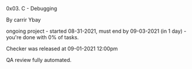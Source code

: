 0x03. C - Debugging

By carrir Ybay

ongoing project - started 08-31-2021, must end by 09-03-2021 (in 1 day) - you're done with 0% of tasks.

Checker was released at 09-01-2021 12:00pm

QA review fully automated.
